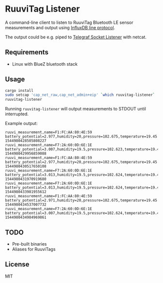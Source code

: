 # RuuviTag Listener

A command-line client to listen to RuuviTag Bluetooth LE sensor measurements and output using [InfluxDB line protocol](https://docs.influxdata.com/influxdb/v1.7/write_protocols/line_protocol_reference/).

The output could be e.g. piped to [Telegraf Socket Listener](https://github.com/influxdata/telegraf/tree/master/plugins/inputs/socket_listener) with netcat.

## Requirements

* Linux with BlueZ bluetooth stack

## Usage

```sh
cargo install
sudo setcap 'cap_net_raw,cap_net_admin+eip' `which ruuvitag-listener`
ruuvitag-listener
```

Running `ruuvitag-listener` will output measurements to STDOUT until interrupted.

Example output:

```
ruuvi_measurement,name=F1:FC:AA:80:4E:59 battery_potential=2.977,humidity=20,pressure=102.675,temperature=19.45 1544980428505808227
ruuvi_measurement,name=F7:2A:60:0D:6E:1E battery_potential=3.007,humidity=19.5,pressure=102.623,temperature=19.43 1544980429956859088
ruuvi_measurement,name=F1:FC:AA:80:4E:59 battery_potential=2.977,humidity=20,pressure=102.675,temperature=19.45 1544980430517650108
ruuvi_measurement,name=F7:2A:60:0D:6E:1E battery_potential=3.013,humidity=19.5,pressure=102.624,temperature=19.43 1544980431970919680
ruuvi_measurement,name=F7:2A:60:0D:6E:1E battery_potential=3.013,humidity=19.5,pressure=102.624,temperature=19.43 1544980433981955612
ruuvi_measurement,name=F1:FC:AA:80:4E:59 battery_potential=2.971,humidity=20,pressure=102.675,temperature=19.45 1544980434537007732
ruuvi_measurement,name=F7:2A:60:0D:6E:1E battery_potential=3.007,humidity=19.5,pressure=102.624,temperature=19.43 1544980434984969861
```

## TODO

* Pre-built binaries
* Aliases for RuuviTags

## License

MIT
